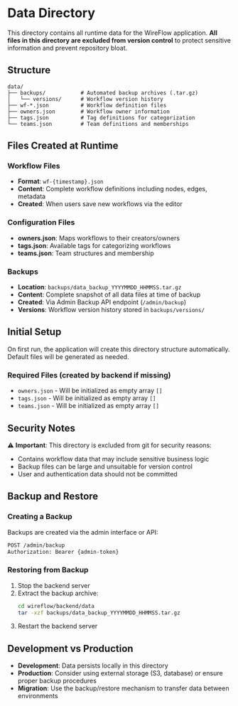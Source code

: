 # Data Directory

This directory contains all runtime data for the WireFlow application. **All files in this directory are excluded from version control** to protect sensitive information and prevent repository bloat.

## Structure

```
data/
├── backups/           # Automated backup archives (.tar.gz)
│   └── versions/      # Workflow version history
├── wf-*.json          # Workflow definition files
├── owners.json        # Workflow owner information
├── tags.json          # Tag definitions for categorization
└── teams.json         # Team definitions and memberships
```

## Files Created at Runtime

### Workflow Files
- **Format**: `wf-{timestamp}.json`
- **Content**: Complete workflow definitions including nodes, edges, metadata
- **Created**: When users save new workflows via the editor

### Configuration Files
- **owners.json**: Maps workflows to their creators/owners
- **tags.json**: Available tags for categorizing workflows
- **teams.json**: Team structures and membership

### Backups
- **Location**: `backups/data_backup_YYYYMMDD_HHMMSS.tar.gz`
- **Content**: Complete snapshot of all data files at time of backup
- **Created**: Via Admin Backup API endpoint (`/admin/backup`)
- **Versions**: Workflow version history stored in `backups/versions/`

## Initial Setup

On first run, the application will create this directory structure automatically. Default files will be generated as needed.

### Required Files (created by backend if missing)
- `owners.json` - Will be initialized as empty array `[]`
- `tags.json` - Will be initialized as empty array `[]`
- `teams.json` - Will be initialized as empty array `[]`

## Security Notes

⚠️ **Important**: This directory is excluded from git for security reasons:
- Contains workflow data that may include sensitive business logic
- Backup files can be large and unsuitable for version control
- User and authentication data should not be committed

## Backup and Restore

### Creating a Backup
Backups are created via the admin interface or API:
```bash
POST /admin/backup
Authorization: Bearer {admin-token}
```

### Restoring from Backup
1. Stop the backend server
2. Extract the backup archive:
   ```bash
   cd wireflow/backend/data
   tar -xzf backups/data_backup_YYYYMMDD_HHMMSS.tar.gz
   ```
3. Restart the backend server

## Development vs Production

- **Development**: Data persists locally in this directory
- **Production**: Consider using external storage (S3, database) or ensure proper backup procedures
- **Migration**: Use the backup/restore mechanism to transfer data between environments
